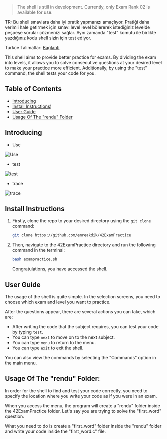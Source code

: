 
> The shell is still in development. Currently, only Exam Rank 02 is available for use.


TR: Bu shell sınavlara daha iyi pratik yapmanızı amaçlıyor. Pratiği daha verimli hale getirmek için sınavı level level bölererek istediğiniz levelde peşpeşe sorular çözmenizi sağlar. Aynı zamanda "test" komutu ile birlikte yazdığınız kodu shell sizin için test ediyor.

Turkce Talimatlar: [Baglanti](https://github.com/emreakdik/42ExamPractice/blob/main/tr.md)

This shell aims to provide better practice for exams. By dividing the exam into levels, it allows you to solve consecutive questions at your desired level to make your practice more efficient. Additionally, by using the "test" command, the shell tests your code for you.

## Table of Contents

-   [Introducing](https://github.com/emreakdik/42ExamPractice#introducing)
-   [Install Instructions](https://github.com/emreakdik/42ExamPractice#install-instructions))
-   [User Guide]([https://chat.openai.com/chat#user-guide](https://github.com/emreakdik/42ExamPractice#user-guide))
-   [Usage Of The "rendu" Folder]([https://chat.openai.com/chat#usage-of-the-rendu-folder](https://github.com/emreakdik/42ExamPractice#usage-of-the-rendu-folder))

## Introducing

- Use

![Use](https://media4.giphy.com/media/v1.Y2lkPTc5MGI3NjExMjk5Y2ZmMjI4YTRmMzdiNjFmODgzMTkyYmMyYjZiZDZjYzQzYjQwNSZjdD1n/ntov5KjibEst89joIt/giphy.gif)

- test

![test](https://media4.giphy.com/media/v1.Y2lkPTc5MGI3NjExZmE0MWY5YzAyNDc1ZTJjMDNiOTFkNDVmOTJjYzQzMTJjMWFlN2QzNyZjdD1n/EOGH6oKsGRAHKibIqk/giphy.gif)

- trace

![trace](https://media4.giphy.com/media/v1.Y2lkPTc5MGI3NjExZTk1ZjBkMTdmMDczY2Q1NGU5YTBmNTJlOTU4NTg5NzVjMjI2MzE5MSZjdD1n/4LjdQpPs5xI2Uj9fty/giphy.gif)

## Install Instructions

1.  Firstly, clone the repo to your desired directory using the `git clone` command:
    
    ```bash
    git clone https://github.com/emreakdik/42ExamPractice
    ```
    
2.  Then, navigate to the 42ExamPractice directory and run the following command in the terminal:
    
    ```bash
    bash exampractice.sh
    ```
    
    Congratulations, you have accessed the shell.
    

## User Guide

The usage of the shell is quite simple. In the selection screens, you need to choose which exam and level you want to practice.

After the questions appear, there are several actions you can take, which are:

-   After writing the code that the subject requires, you can test your code by typing `test`.
-   You can type `next` to move on to the next subject.
-   You can type `menu` to return to the menu.
-   You can type `exit` to exit the shell.

You can also view the commands by selecting the "Commands" option in the main menu.

## Usage Of The "rendu" Folder:

In order for the shell to find and test your code correctly, you need to specify the location where you write your code as if you were in an exam.

When you access the menu, the program will create a "rendu" folder inside the 42ExamPractice folder. Let's say you are trying to solve the "first_word" question.

What you need to do is create a "first_word" folder inside the "rendu" folder and write your code inside the "first_word.c" file.
